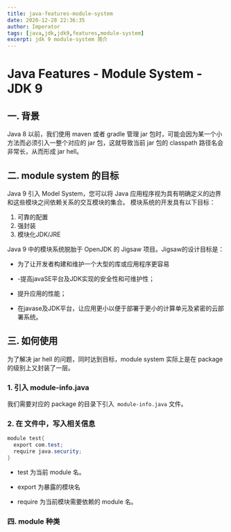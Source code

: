 ```yaml
---
title: java-features-module-system
date: 2020-12-28 22:36:35
author: Imperator
tags: [java,jdk,jdk9,features,module-system]
excerpt: jdk 9 module-system 简介
---
```


# Java Features - Module System -JDK 9

## 一. 背景
Java 8 以前，我们使用 maven 或者 gradle 管理 jar 包时，可能会因为某一个小方法而必须引入一整个对应的 jar 包，这就导致当前 jar 包的 classpath 路径名会非常长，从而形成 jar hell。

## 二. module system 的目标
Java 9 引入 Model System，您可以将 Java 应用程序视为具有明确定义的边界和这些模块之间依赖关系的交互模块的集合。 模块系统的开发具有以下目标：

1. 可靠的配置
2. 强封装
3. 模块化JDK/JRE

Java 9 中的模块系统脱胎于 OpenJDK 的 Jigsaw 项目。Jigsaw的设计目标是：

- 为了让开发者构建和维护一个大型的库或应用程序更容易

- -提高javaSE平台及JDK实现的安全性和可维护性；

- 提升应用的性能；

- 在javase及JDK平台，让应用更小以便于部署于更小的计算单元及紧密的云部署系统。

## 三. 如何使用

为了解决 jar hell 的问题，同时达到目标，module system 实际上是在 package 的级别上又封装了一层。

### 1. 引入 module-info.java
我们需要对应的 package 的目录下引入` module-info.java` 文件。

### 2. 在 文件中，写入相关信息

```java
module test{
  export com.test;
  require java.security;
}
```

- test  为当前 module 名。

- export 为暴露的模块名

- require  为当前模块需要依赖的 module 名。

### 四. module 种类
